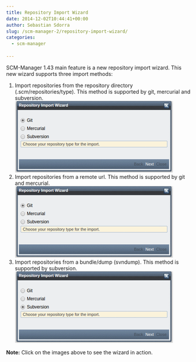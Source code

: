 ```yaml
---
title: Repository Import Wizard
date: 2014-12-02T10:44:41+00:00
author: Sebastian Sdorra
slug: /scm-manager-2/repository-import-wizard/
categories:
  - scm-manager

---
```

SCM-Manager 1.43 main feature is a new repository import wizard. This new wizard supports three import methods:

1.  Import repositories from the repository directory (.scm/repositories/type). This method is supported by git, mercurial and subversion.  
    [![directory-animated](assets/directory-animated.gif)](assets/directory-animated.gif "directory-animated")
2.  Import repositories from a remote url. This method is supported by git and mercurial.  
    [![url-animated](assets/url-animated.gif)](assets/url-animated.gif "url-animated")
3.  Import repositories from a bundle/dump (svndump). This method is supported by subversion.  
    [![bundle-animated](assets/bundle-animated.gif)](assets/bundle-animated.gif "bundle-animated")

**Note:** Click on the images above to see the wizard in action.

